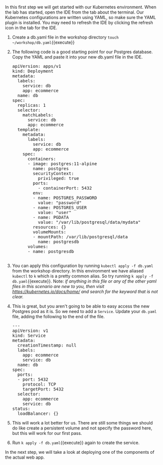 In this first step we will get started with our Kubernetes environment. When the lab has started, open the IDE from the tab about the terminal. Our Kubernetes configurations are written using YAML, so make sure the YAML plugin is installed. You may need to refresh the IDE by clicking the refresh icon in the tab for the IDE.

1.  Create a db.yaml file in the workshop directory `touch ~/workshop/db.yaml`{{execute}}
2.  The following code is a good starting point for our Postgres database. Copy the YAML and paste it into your new db.yaml file in the IDE.
    <pre class="file" data-target="clipboard">
    apiVersion: apps/v1
    kind: Deployment
    metadata:
      labels:
        service: db
        app: ecommerce
      name: db
    spec:
      replicas: 1
      selector:
        matchLabels:
          service: db
          app: ecommerce
      template:
        metadata:
          labels:
            service: db
            app: ecommerce
        spec:
          containers:
          - image: postgres:11-alpine
            name: postgres
            securityContext:
              privileged: true 
            ports:
              - containerPort: 5432
            env:
            - name: POSTGRES_PASSWORD
              value: "password"
            - name: POSTGRES_USER
              value: "user"
            - name: PGDATA
              value: "/var/lib/postgresql/data/mydata"
            resources: {}
            volumeMounts:
            - mountPath: /var/lib/postgresql/data
              name: postgresdb 
          volumes:
          - name: postgresdb
      </pre>

3.  You can apply this configuration by running `kubectl apply -f db.yaml` from the workshop directory. In this environment we have aliased `kubectl` to `k` which is a pretty common alias. So try running `k apply -f db.yaml`{{execute}}. Note: *if anything in this file or any of the other yaml files in this scenario are new to you, then visit https://kubernetes.io/docs/home/ and search for the keyword that is not clear.*
4.  This is great, but you aren't going to be able to easy access the new Postgres pod as it is. So we need to add a `Service`. Update your `db.yaml` file, adding the following to the end of the file.
    <pre class="file" data-target="clipboard">
    ---
    apiVersion: v1
    kind: Service
    metadata:
      creationTimestamp: null
      labels:
        app: ecommerce
        service: db 
      name: db
    spec:
      ports:
      - port: 5432
        protocol: TCP
        targetPort: 5432
      selector:
        app: ecommerce
        service: db
    status:
      loadBalancer: {}
    </pre>
4.  This will work a lot better for us. There are still some things we should do like create a persistent volume and not specify the password here, but this will work for our first pass.
5.  Run `k apply -f db.yaml`{{execute}} again to create the service.

In the next step, we will take a look at deploying one of the components of the actual web app.